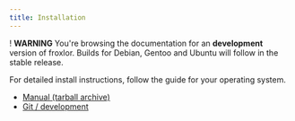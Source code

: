 ```yaml
---
title: Installation
---
```


! **WARNING** You're browsing the documentation for an **development** version of froxlor. Builds for Debian, Gentoo and Ubuntu will follow in the stable release.

For detailed install instructions, follow the guide for your operating system.

* [Manual (tarball archive)](/general/installation/tarball.html)
* [Git / development](/general/installation/source.html)